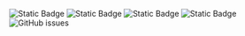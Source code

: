 ![Static Badge](https://img.shields.io/badge/blacklists-60-000000) ![Static Badge](https://img.shields.io/badge/blacklisted-3060663-cc0000) ![Static Badge](https://img.shields.io/badge/whitelisted-2244-00CC00) ![Static Badge](https://img.shields.io/badge/streaming_blacklist-28107-000000) ![GitHub issues](https://img.shields.io/github/issues/fabriziosalmi/blacklists)
